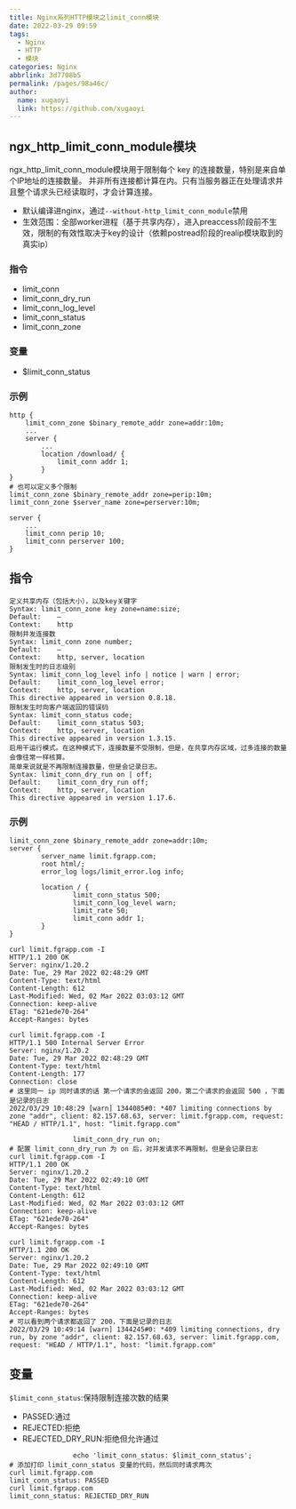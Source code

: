 ```yaml
---
title: Nginx系列HTTP模块之limit_conn模块
date: 2022-03-29 09:59
tags: 
  - Nginx
  - HTTP
  - 模块
categories: Nginx
abbrlink: 3d7708b5
permalink: /pages/98a46c/
author: 
  name: xugaoyi
  link: https://github.com/xugaoyi
---
```

## ngx_http_limit_conn_module模块
ngx_http_limit_conn_module模块用于限制每个 key 的连接数量，特别是来自单个IP地址的连接数量。
并非所有连接都计算在内。只有当服务器正在处理请求并且整个请求头已经读取时，才会计算连接。
-    默认编译进nginx，通过`--without-http_limit_conn_module`禁用
-    生效范围：全部worker进程（基于共享内存），进入preaccess阶段前不生效，限制的有效性取决于key的设计（依赖postread阶段的realip模块取到的真实ip）
### 指令
- limit_conn
- limit_conn_dry_run
- limit_conn_log_level
- limit_conn_status
- limit_conn_zone
### 变量
- $limit_conn_status
### 示例
```nginx
http {
    limit_conn_zone $binary_remote_addr zone=addr:10m;
    ...
    server {
        ...
        location /download/ {
            limit_conn addr 1;
        }
}
# 也可以定义多个限制
limit_conn_zone $binary_remote_addr zone=perip:10m;
limit_conn_zone $server_name zone=perserver:10m;

server {
    ...
    limit_conn perip 10;
    limit_conn perserver 100;
}
```

## 指令
```
定义共享内存（包括大小），以及key关键字
Syntax:	limit_conn_zone key zone=name:size;
Default:	—
Context:	http
限制并发连接数
Syntax:	limit_conn zone number;
Default:	—
Context:	http, server, location
限制发生时的日志级别
Syntax:	limit_conn_log_level info | notice | warn | error;
Default:	limit_conn_log_level error;
Context:	http, server, location
This directive appeared in version 0.8.18.
限制发生时向客户端返回的错误码
Syntax:	limit_conn_status code;
Default:	limit_conn_status 503;
Context:	http, server, location
This directive appeared in version 1.3.15.
启用干运行模式。在这种模式下，连接数量不受限制，但是，在共享内存区域，过多连接的数量会像往常一样核算。
简单来说就是不再限制连接数量，但是会记录日志。
Syntax:	limit_conn_dry_run on | off;
Default:	limit_conn_dry_run off;
Context:	http, server, location
This directive appeared in version 1.17.6.
```
### 示例
```nginx
limit_conn_zone $binary_remote_addr zone=addr:10m;
server {
        server_name limit.fgrapp.com;
        root html/;
        error_log logs/limit_error.log info;
                    
        location / {
                limit_conn_status 500;
                limit_conn_log_level warn;
                limit_rate 50;
                limit_conn addr 1;
        }
}
```
```shell
curl limit.fgrapp.com -I
HTTP/1.1 200 OK
Server: nginx/1.20.2
Date: Tue, 29 Mar 2022 02:48:29 GMT
Content-Type: text/html
Content-Length: 612
Last-Modified: Wed, 02 Mar 2022 03:03:12 GMT
Connection: keep-alive
ETag: "621ede70-264"
Accept-Ranges: bytes

curl limit.fgrapp.com -I
HTTP/1.1 500 Internal Server Error
Server: nginx/1.20.2
Date: Tue, 29 Mar 2022 02:48:29 GMT
Content-Type: text/html
Content-Length: 177
Connection: close
# 这里同一 ip 同时请求的话 第一个请求的会返回 200，第二个请求的会返回 500 ，下面是记录的日志
2022/03/29 10:48:29 [warn] 1344085#0: *407 limiting connections by zone "addr", client: 82.157.68.63, server: limit.fgrapp.com, request: "HEAD / HTTP/1.1", host: "limit.fgrapp.com"

                limit_conn_dry_run on;
# 配置 limit_conn_dry_run 为 on 后，对并发请求不再限制，但是会记录日志
curl limit.fgrapp.com -I
HTTP/1.1 200 OK
Server: nginx/1.20.2
Date: Tue, 29 Mar 2022 02:49:10 GMT
Content-Type: text/html
Content-Length: 612
Last-Modified: Wed, 02 Mar 2022 03:03:12 GMT
Connection: keep-alive
ETag: "621ede70-264"
Accept-Ranges: bytes

curl limit.fgrapp.com -I
HTTP/1.1 200 OK
Server: nginx/1.20.2
Date: Tue, 29 Mar 2022 02:49:10 GMT
Content-Type: text/html
Content-Length: 612
Last-Modified: Wed, 02 Mar 2022 03:03:12 GMT
Connection: keep-alive
ETag: "621ede70-264"
Accept-Ranges: bytes
# 可以看到两个请求都返回了 200，下面是记录的日志
2022/03/29 10:49:14 [warn] 1344245#0: *409 limiting connections, dry run, by zone "addr", client: 82.157.68.63, server: limit.fgrapp.com, request: "HEAD / HTTP/1.1", host: "limit.fgrapp.com"
```
## 变量
`$limit_conn_status`:保持限制连接次数的结果
- PASSED:通过
- REJECTED:拒绝
- REJECTED_DRY_RUN:拒绝但允许通过
```shell
                echo 'limit_conn_status: $limit_conn_status';
# 添加打印 limit_conn_status 变量的代码，然后同时请求两次
curl limit.fgrapp.com
limit_conn_status: PASSED
curl limit.fgrapp.com
limit_conn_status: REJECTED_DRY_RUN
```
